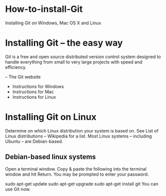 # How-to-install-Git
Installing Git on Windows, Mac OS X and Linux 


# Installing Git – the easy way

Git is a free and open source distributed version control system designed to handle everything from small to very large projects with speed and efficiency.

– The Git website
* Instructions for Windows
* Instructions for Mac
* Instructions for Linux

# Installing Git on Linux
Determine on which Linux distribution your system is based on. See List of Linux distributions – Wikipedia for a list. Most Linux systems – including Ubuntu – are Debian-based.

## Debian-based linux systems
Open a terminal window. Copy & paste the following into the terminal window and hit Return. You may be prompted to enter your password.

sudo apt-get update
sudo apt-get upgrade
sudo apt-get install git
You can use Git now.


